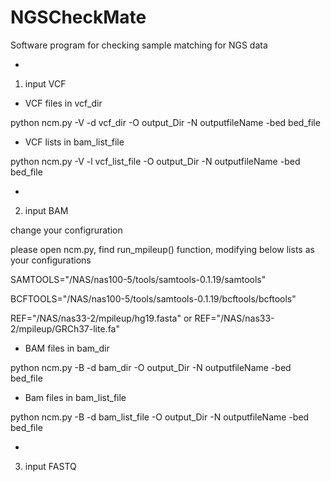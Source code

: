 # NGSCheckMate
Software program for checking sample matching for NGS data

-
1) input VCF
- VCF files in vcf_dir

 python ncm.py -V -d vcf_dir -O output_Dir -N outputfileName -bed bed_file

- VCF lists in bam_list_file

 python ncm.py -V -l vcf_list_file -O output_Dir -N outputfileName -bed bed_file


-
2) input BAM

change your configruration

please open ncm.py, find run_mpileup() function, modifying below lists as your configurations

SAMTOOLS="/NAS/nas100-5/tools/samtools-0.1.19/samtools"

BCFTOOLS="/NAS/nas100-5/tools/samtools-0.1.19/bcftools/bcftools"

REF="/NAS/nas33-2/mpileup/hg19.fasta" or REF="/NAS/nas33-2/mpileup/GRCh37-lite.fa"

- BAM files in bam_dir

 python ncm.py -B -d bam_dir -O output_Dir -N outputfileName -bed bed_file
- Bam files in bam_list_file

 python ncm.py -B -d bam_list_file -O output_Dir -N outputfileName -bed bed_file
 
-
3) input FASTQ

